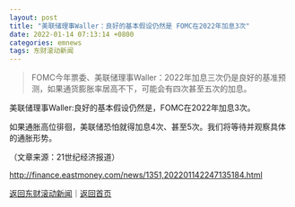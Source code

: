 ```yaml
---
layout: post
title: "美联储理事Waller：良好的基本假设仍然是 FOMC在2022年加息3次"
date: 2022-01-14 07:13:14 +0800
categories: emnews
tags: 东财滚动新闻
---
```

> FOMC今年票委、美联储理事Waller：2022年加息三次仍是良好的基准预测，如果通货膨胀率居高不下，可能会有四次甚至五次的加息。

<p>美联储理事Waller:良好的基本假设仍然是，FOMC在2022年加息3次。</p><p>如果通胀高位徘徊，美联储恐怕就得加息4次、甚至5次。我们将等待并观察具体的通胀形势。</p><p class="em_media">（文章来源：21世纪经济报道）</p>

<http://finance.eastmoney.com/news/1351,202201142247135184.html>

[返回东财滚动新闻](//finews.withounder.com/emnews/)｜[返回首页](//finews.withounder.com/)